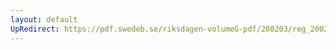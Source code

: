 ```yaml
---
layout: default
UpRedirect: https://pdf.swedeb.se/riksdagen-volumeG-pdf/200203/reg_200203/reg_200203_0092.pdf
---
```

